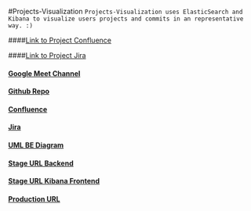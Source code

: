 #Projects-Visualization
````Projects-Visualization uses ElasticSearch and Kibana to visualize users projects and commits in an representative way. :)````

####[Link to Project Confluence]("https://kingcode.atlassian.net/wiki/spaces/KINGCODE/pages/504299521/PROJECTS-VISUALIZATION")

####[Link to Project Jira]("https://kingcode.atlassian.net/jira/software/c/projects/PHOTCODE/issues/PHOTCODE-6?filter=allissues")

#### [Google Meet Channel](https://meet.google.com/mfm-srwx-bxv)

#### [Github Repo](https://github.com/KING-0-CODE/Projects-Visualization.git)

#### [Confluence](https://kingcode.atlassian.net/wiki/spaces/KINGCODE/pages/504299521/PROJECTS-VISUALIZATION)

#### [Jira](https:)

#### [UML BE Diagram](https:)

#### [Stage URL Backend](https:)

#### [Stage URL Kibana Frontend](https:)

#### [Production URL](https:)
